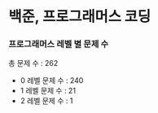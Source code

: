 # 백준, 프로그래머스 코딩
### 프로그래머스 레벨 별 문제 수
총 문제 수 : 262
- 0 레벨 문제 수 : 240
- 1 레벨 문제 수 : 21
- 2 레벨 문제 수 : 1

